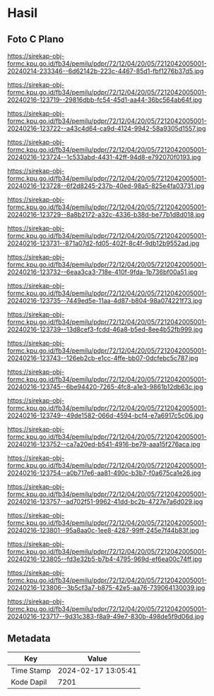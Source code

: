 # Hasil

## Foto C Plano

https://sirekap-obj-formc.kpu.go.id/fb34/pemilu/pdpr/72/12/04/20/05/7212042005001-20240214-233346--6d62142b-223c-4467-85d1-fbf1276b37d5.jpg

https://sirekap-obj-formc.kpu.go.id/fb34/pemilu/pdpr/72/12/04/20/05/7212042005001-20240216-123719--29816dbb-fc54-45d1-aa44-36bc564ab64f.jpg

https://sirekap-obj-formc.kpu.go.id/fb34/pemilu/pdpr/72/12/04/20/05/7212042005001-20240216-123722--a43c4d64-ca9d-4124-9942-58a9305d1557.jpg

https://sirekap-obj-formc.kpu.go.id/fb34/pemilu/pdpr/72/12/04/20/05/7212042005001-20240216-123724--1c533abd-4431-42ff-94d8-e792070f0193.jpg

https://sirekap-obj-formc.kpu.go.id/fb34/pemilu/pdpr/72/12/04/20/05/7212042005001-20240216-123728--6f2d8245-237b-40ed-98a5-825e4fa03731.jpg

https://sirekap-obj-formc.kpu.go.id/fb34/pemilu/pdpr/72/12/04/20/05/7212042005001-20240216-123729--8a8b2172-a32c-4336-b38d-be77b1d8d018.jpg

https://sirekap-obj-formc.kpu.go.id/fb34/pemilu/pdpr/72/12/04/20/05/7212042005001-20240216-123731--871a07d2-fd05-402f-8c4f-9db12b9552ad.jpg

https://sirekap-obj-formc.kpu.go.id/fb34/pemilu/pdpr/72/12/04/20/05/7212042005001-20240216-123732--6eaa3ca3-718e-410f-9fda-1b736bf00a51.jpg

https://sirekap-obj-formc.kpu.go.id/fb34/pemilu/pdpr/72/12/04/20/05/7212042005001-20240216-123735--7449ed5e-11aa-4d87-b804-98a074221f73.jpg

https://sirekap-obj-formc.kpu.go.id/fb34/pemilu/pdpr/72/12/04/20/05/7212042005001-20240216-123739--13d8cef3-fcdd-46a8-b5ed-8ee4b52fb999.jpg

https://sirekap-obj-formc.kpu.go.id/fb34/pemilu/pdpr/72/12/04/20/05/7212042005001-20240216-123743--126eb2cb-e1cc-4ffe-bb07-0dcfebc5c787.jpg

https://sirekap-obj-formc.kpu.go.id/fb34/pemilu/pdpr/72/12/04/20/05/7212042005001-20240216-123745--6be94420-7265-4fc8-a1e3-9861b12db63c.jpg

https://sirekap-obj-formc.kpu.go.id/fb34/pemilu/pdpr/72/12/04/20/05/7212042005001-20240216-123749--49de1582-066d-4594-bcf4-e7a6917c5c06.jpg

https://sirekap-obj-formc.kpu.go.id/fb34/pemilu/pdpr/72/12/04/20/05/7212042005001-20240216-123752--ca7a20ed-b541-4916-be79-aaa15f276aca.jpg

https://sirekap-obj-formc.kpu.go.id/fb34/pemilu/pdpr/72/12/04/20/05/7212042005001-20240216-123754--a0b717e6-aa81-490c-b3b7-f0a675ca1e26.jpg

https://sirekap-obj-formc.kpu.go.id/fb34/pemilu/pdpr/72/12/04/20/05/7212042005001-20240216-123757--ad702f51-9962-41dd-bc2b-4727e7a6d029.jpg

https://sirekap-obj-formc.kpu.go.id/fb34/pemilu/pdpr/72/12/04/20/05/7212042005001-20240216-123801--95a8aa0c-1ee8-4287-99ff-245e7f44b83f.jpg

https://sirekap-obj-formc.kpu.go.id/fb34/pemilu/pdpr/72/12/04/20/05/7212042005001-20240216-123805--fd3e32b5-b7b4-4795-969d-ef6ea00c74ff.jpg

https://sirekap-obj-formc.kpu.go.id/fb34/pemilu/pdpr/72/12/04/20/05/7212042005001-20240216-123806--3b5cf3a7-b875-42e5-aa76-739064130039.jpg

https://sirekap-obj-formc.kpu.go.id/fb34/pemilu/pdpr/72/12/04/20/05/7212042005001-20240216-123717--9d31c383-f8a9-49e7-830b-498de5f9d06d.jpg


## Metadata

| Key        | Value               |
| ---------- | ------------------- |
| Time Stamp | 2024-02-17 13:05:41 |
| Kode Dapil | 7201                |



